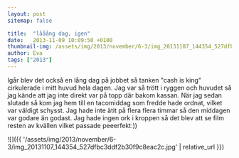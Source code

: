 ```yaml
---
layout: post
sitemap: false

title:  "lååång dag, igen"
date:   2013-11-09 10:09:50 +0100
thumbnail-img: /assets/img/2013/november/6-3/img_20131107_144354_527dfbc3ddf2b30f9c8eac2c.jpg
author: Eva
tags: ["2013"]
---
```


Igår blev det också en lång dag på jobbet så tanken "cash is king" cirkulerade i mitt huvud hela dagen. Jag var så trött i ryggen och huvudet så jag kände att jag inte direkt var på topp där bakom kassan. När jag sedan slutade så kom jag hem till en tacomiddag som fredde hade ordnat,  vilket var väldigt schysst. Jag hade inte ätit på flera flera timmar så den middagen var godare än godast. Jag hade ingen ork i kroppen så det blev att se film resten av kvällen vilket passade peeerfekt:))

![]({{ '/assets/img/2013/november/6-3/img_20131107_144354_527dfbc3ddf2b30f9c8eac2c.jpg'  | relative_url }})

